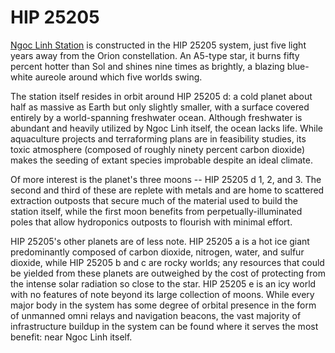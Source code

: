 # HIP 25205

[Ngoc Linh Station](ngoc-linh.md) is constructed in the HIP 25205 system, just five light years away from the Orion constellation. An A5-type star, it burns fifty percent hotter than Sol and shines nine times as brightly, a blazing blue-white aureole around which five worlds swing.

The station itself resides in orbit around HIP 25205 d: a cold planet about half as massive as Earth but only slightly smaller, with a surface covered entirely by a world-spanning freshwater ocean. Although freshwater is abundant and heavily utilized by Ngoc Linh itself, the ocean lacks life. While aquaculture projects and terraforming plans are in feasibility studies, its toxic atmosphere (composed of roughly ninety percent carbon dioxide) makes the seeding of extant species improbable despite an ideal climate.

Of more interest is the planet's three moons -- HIP 25205 d 1, 2, and 3. The second and third of these are replete with metals and are home to scattered extraction outposts that secure much of the material used to build the station itself, while the first moon benefits from perpetually-illuminated poles that allow hydroponics outposts to flourish with minimal effort.

HIP 25205's other planets are of less note. HIP 25205 a is a hot ice giant predominantly composed of carbon dioxide, nitrogen, water, and sulfur dioxide, while HIP 25205 b and c are rocky worlds; any resources that could be yielded from these planets are outweighed by the cost of protecting from the intense solar radiation so close to the star. HIP 25205 e is an icy world with no features of note beyond its large collection of moons. While every major body in the system has some degree of orbital presence in the form of unmanned omni relays and navigation beacons, the vast majority of infrastructure buildup in the system can be found where it serves the most benefit: near Ngoc Linh itself.